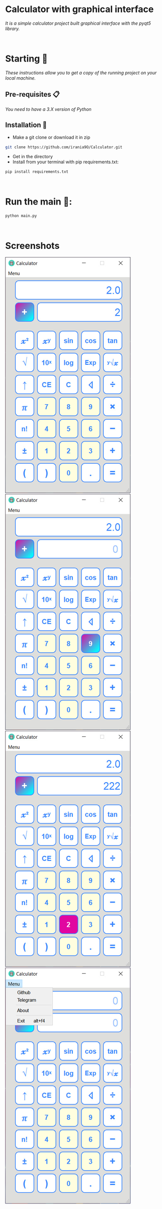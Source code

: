 # Calculator with graphical interface

_It is a simple calculator project built graphical interface with the pyqt5 library._

<br>

# Starting 🚀

_These instructions allow you to get a copy of the running project on your local machine._

## Pre-requisites 📋
_You need to have a 3.X version of Python_

## Installation 🔧

- Make a git clone or download it in zip
```bash
git clone https://github.com/irania9O/Calculator.git
```
- Get in the directory
- Install from your terminal with pip requirements.txt:

```bash
pip install requirements.txt
```
<br>

# Run the main 🧮:

```bash
python main.py
```
<br>

# Screenshots
![simple_gui](./screenshots/simple_gui.jpg)
![button_hover](./screenshots/button_hover.jpg)
![button_pressed](./screenshots/button_pressed.jpg)
![qaction_bar](./screenshots/qaction_bar.jpg)